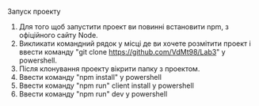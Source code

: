 Запуск проекту

1. Для того щоб запустити проект ви повинні встановити npm, з офіційного сайту Node.
2. Викликати командний рядок у місці де ви хочете розмітити проект і ввести команду "git clone https://github.com/VdMt98/Lab3" у powershell.
3. Після клонування проекту вікрити папку з проектом.
4. Ввести команду "npm install" у powershell
5. Ввести команду "npm run" client install у powershell
6. Ввести команду "npm run" dev у powershell